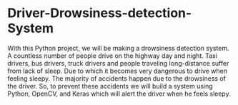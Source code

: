 # Driver-Drowsiness-detection-System
With this Python project, we will be making a drowsiness detection system. A countless number of people drive on the highway day and night. Taxi drivers, bus drivers, truck drivers and people traveling long-distance suffer from lack of sleep. Due to which it becomes very dangerous to drive when feeling sleepy. The majority of accidents happen due to the drowsiness of the driver. So, to prevent these accidents we will build a system using Python, OpenCV, and Keras which will alert the driver when he feels sleepy.
